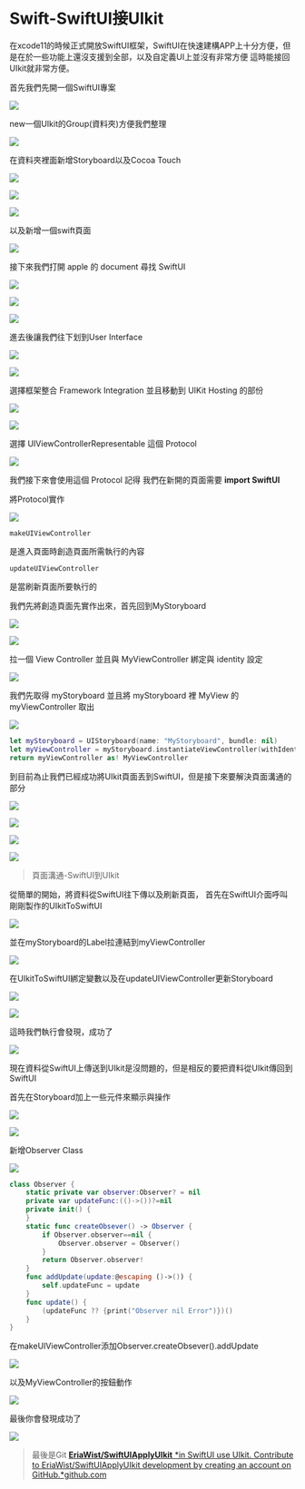 
# Swift-SwiftUI接UIkit

在xcode11的時候正式開放SwiftUI框架，SwiftUI在快速建構APP上十分方便，但是在於一些功能上還沒支援到全部，以及自定義UI上並沒有非常方便
這時能接回UIkit就非常方便。

首先我們先開一個SwiftUI專案

![](https://cdn-images-1.medium.com/max/6032/1*FShgeanKZSk6Hn1UJqbfEg.png)

new一個UIkit的Group(資料夾)方便我們整理

![](https://cdn-images-1.medium.com/max/2000/1*i1Xc5uAZCwvSEquGT4Pw2w.png)

在資料夾裡面新增Storyboard以及Cocoa Touch

![](https://cdn-images-1.medium.com/max/5760/1*A0j_CSOwGljiD6Ielaiv-w.png)

![](https://cdn-images-1.medium.com/max/6208/1*RmEiZit8dSnNYo_bI36KvA.png)

![](https://cdn-images-1.medium.com/max/6208/1*3jA7ANHkG6CMLa_Tez6lOQ.png)

以及新增一個swift頁面

![](https://cdn-images-1.medium.com/max/6208/1*QStP4RqWJ0BIZMnow-if7Q.png)

接下來我們打開 apple 的 document 尋找 SwiftUI

![](https://cdn-images-1.medium.com/max/6208/1*KDDUphE2J0xlQsMHc59bVQ.png)

![](https://cdn-images-1.medium.com/max/6208/1*CZmZcBZspsr2IS3unmm86Q.png)

![](https://cdn-images-1.medium.com/max/6208/1*HXlgwk8X3Z1qKLfLCgAXeA.png)

進去後讓我們往下划到User Interface

![](https://cdn-images-1.medium.com/max/6208/1*aXGAMHnsoTB-CIehbm2Aew.png)

![](https://cdn-images-1.medium.com/max/6208/1*7Mlv3ocm60dbZzTC0Ijc2Q.png)

選擇框架整合 Framework Integration 並且移動到 UIKit Hosting 的部份

![](https://cdn-images-1.medium.com/max/6208/1*YBT0klFrkFgtXmUqb_3rww.png)

![](https://cdn-images-1.medium.com/max/6208/1*7inVB62FGW6ovxDPCV7KvA.png)

選擇 UIViewControllerRepresentable 這個 Protocol

![](https://cdn-images-1.medium.com/max/6208/1*CWRQdO1Ufeho8cbNpvyS1g.png)

我們接下來會使用這個 Protocol 
記得 我們在新開的頁面需要 **import SwiftUI**

將Protocol實作

![](https://cdn-images-1.medium.com/max/6208/1*yrvqFaOi8oElf2-Y90Jeaw.png)

    makeUIViewController

是進入頁面時創造頁面所需執行的內容

    updateUIViewController

是當刷新頁面所要執行的

我們先將創造頁面先實作出來，首先回到MyStoryboard

![](https://cdn-images-1.medium.com/max/6208/1*kLXIzQXvwxEv0iR0hkZAeQ.png)

![](https://cdn-images-1.medium.com/max/6208/1*qp-QfGSMZCU-1V24Ni_EgA.png)

拉一個 View Controller 並且與 MyViewController 綁定與 identity 設定

![](https://cdn-images-1.medium.com/max/6208/1*2S3-ls5TfjIs1oVNl8sl1A.png)

我們先取得 myStoryboard 並且將 myStoryboard 裡 MyView 的 myViewController 取出

![](https://cdn-images-1.medium.com/max/6208/1*b8uZmoHIRh41-ejO4rBZEw.png)

``` swift
let myStoryboard = UIStoryboard(name: "MyStoryboard", bundle: nil)
let myViewController = myStoryboard.instantiateViewController(withIdentifier: "MyView")
return myViewController as! MyViewController
```

到目前為止我們已經成功將UIkit頁面丟到SwiftUI，但是接下來要解決頁面溝通的部分

![](https://cdn-images-1.medium.com/max/6208/1*YvkRC7YrwYZgonJVPq7Rew.png)

![](https://cdn-images-1.medium.com/max/6208/1*B36tqR7XL0KFN61WE1k4wg.png)

![](https://cdn-images-1.medium.com/max/6208/1*3ZrtDomAW_VbvZREcvACqg.png)

![](https://cdn-images-1.medium.com/max/6208/1*HSsCIbgkyNRxoDiNFPx4iQ.png)
> 頁面溝通-SwiftUI到UIkit

從簡單的開始，將資料從SwiftUI往下傳以及刷新頁面，
首先在SwiftUI介面呼叫剛剛製作的UIkitToSwiftUI

![](https://cdn-images-1.medium.com/max/6208/1*aF4Nl5Ue2G7b7OUhBw9Crw.png)

並在myStoryboard的Label拉連結到myViewController

![](https://cdn-images-1.medium.com/max/6208/1*J_DaGH9c0ONYlVKVYDikTg.png)

在UIkitToSwiftUI綁定變數以及在updateUIViewController更新Storyboard

![](https://cdn-images-1.medium.com/max/6208/1*hs_Dmg0GBtROPfnNfwLYjw.png)

![](https://cdn-images-1.medium.com/max/6208/1*vVeqBg3UUKN6qxA0OpYDKA.png)

這時我們執行會發現，成功了

![](https://cdn-images-1.medium.com/max/2000/1*5KCxTItgv_N8JDeym7wCog.gif)

現在資料從SwiftUI上傳送到UIkit是沒問題的，但是相反的要把資料從UIkit傳回到SwiftUI

首先在Storyboard加上一些元件來顯示與操作

![](https://cdn-images-1.medium.com/max/6208/1*YgnOBfl61JpkYxmJyOi2dg.png)

![](https://cdn-images-1.medium.com/max/6208/1*n2iQJVKnHZYopx2Cj4C3RA.png)

新增Observer Class

![](https://cdn-images-1.medium.com/max/6208/1*hLexuIzv4rtzMIlokWDzcA.png)

``` swift
class Observer {
    static private var observer:Observer? = nil
    private var updateFunc:(()->())?=nil
    private init() {
    }
    static func createObsever() -> Observer {
        if Observer.observer==nil {
            Observer.observer = Observer()
        }
        return Observer.observer!
    }
    func addUpdate(update:@escaping ()->()) {
        self.updateFunc = update
    }
    func update() {
        (updateFunc ?? {print("Observer nil Error")})()
    }
}
```

在makeUIViewController添加Observer.createObsever().addUpdate

![](https://cdn-images-1.medium.com/max/6208/1*FaB0m678eGOdx1GJPGqSAw.png)

以及MyViewController的按鈕動作

![](https://cdn-images-1.medium.com/max/6208/1*vzZLNXSzTKFyBDeUOzDzDA.png)

最後你會發現成功了

![](https://cdn-images-1.medium.com/max/2000/1*LGG-4TgurQpxPru5RUsVJA.gif)
> 最後是Git
[**EriaWist/SwiftUIApplyUIkit**
*in SwiftUI use UIkit. Contribute to EriaWist/SwiftUIApplyUIkit development by creating an account on GitHub.*github.com](https://github.com/EriaWist/SwiftUIApplyUIkit)
